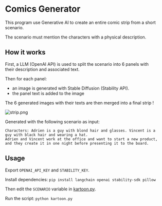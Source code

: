 # Comics Generator

This program use Generative AI to create an entire comic strip from a short scenario.

The scenario must mention the characters with a physical description.

## How it works

First, a LLM (OpenAI API) is used to split the scenario into 6 panels with their description and associated text.

Then for each panel:
 - an image is generated with Stable Diffusion (Stability API).
 - the panel text is added to the image

The 6 generated images with their texts are then merged into a final strip !


![strip.png](output/strip.png)

Generated with the following scenario as input:
```
Characters: Adrien is a guy with blond hair and glasses. Vincent is a guy with black hair and wearing a hat.
Adrien and Vincent work at the office and want to start a new product, and they create it in one night before presenting it to the board.
```

## Usage

Export `OPENAI_API_KEY` and `STABILITY_KEY`.

Install dependencies: `pip install langchain openai stability-sdk pillow`

Then edit the `SCENARIO` variable in [kartoon.py](kartoon.py).

Run the script: `python kartoon.py`
